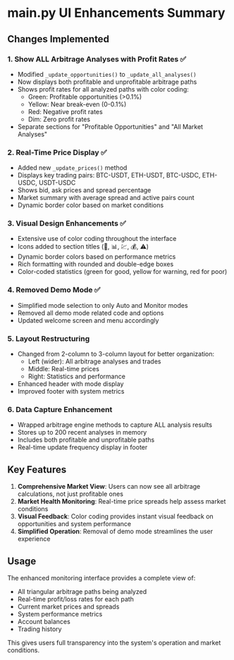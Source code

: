 # main.py UI Enhancements Summary

## Changes Implemented

### 1. Show ALL Arbitrage Analyses with Profit Rates ✅
- Modified `_update_opportunities()` to `_update_all_analyses()`
- Now displays both profitable and unprofitable arbitrage paths
- Shows profit rates for all analyzed paths with color coding:
  - Green: Profitable opportunities (>0.1%)
  - Yellow: Near break-even (0-0.1%)
  - Red: Negative profit rates
  - Dim: Zero profit rates
- Separate sections for "Profitable Opportunities" and "All Market Analyses"

### 2. Real-Time Price Display ✅
- Added new `_update_prices()` method
- Displays key trading pairs: BTC-USDT, ETH-USDT, BTC-USDC, ETH-USDC, USDT-USDC
- Shows bid, ask prices and spread percentage
- Market summary with average spread and active pairs count
- Dynamic border color based on market conditions

### 3. Visual Design Enhancements ✅
- Extensive use of color coding throughout the interface
- Icons added to section titles (🎯, 📊, 💹, 💰, ⚠️)
- Dynamic border colors based on performance metrics
- Rich formatting with rounded and double-edge boxes
- Color-coded statistics (green for good, yellow for warning, red for poor)

### 4. Removed Demo Mode ✅
- Simplified mode selection to only Auto and Monitor modes
- Removed all demo mode related code and options
- Updated welcome screen and menu accordingly

### 5. Layout Restructuring
- Changed from 2-column to 3-column layout for better organization:
  - Left (wider): All arbitrage analyses and trades
  - Middle: Real-time prices
  - Right: Statistics and performance
- Enhanced header with mode display
- Improved footer with system metrics

### 6. Data Capture Enhancement
- Wrapped arbitrage engine methods to capture ALL analysis results
- Stores up to 200 recent analyses in memory
- Includes both profitable and unprofitable paths
- Real-time update frequency display in footer

## Key Features

1. **Comprehensive Market View**: Users can now see all arbitrage calculations, not just profitable ones
2. **Market Health Monitoring**: Real-time price spreads help assess market conditions
3. **Visual Feedback**: Color coding provides instant visual feedback on opportunities and system performance
4. **Simplified Operation**: Removal of demo mode streamlines the user experience

## Usage

The enhanced monitoring interface provides a complete view of:
- All triangular arbitrage paths being analyzed
- Real-time profit/loss rates for each path
- Current market prices and spreads
- System performance metrics
- Account balances
- Trading history

This gives users full transparency into the system's operation and market conditions.
